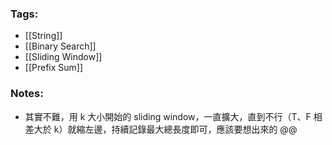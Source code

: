 ### Tags:
- [[String]]
- [[Binary Search]]
- [[Sliding Window]]
- [[Prefix Sum]]
### Notes:
- 其實不難，用 k 大小開始的 sliding window，一直擴大，直到不行（T、F 相差大於 k）就縮左邊，持續記錄最大總長度即可，應該要想出來的 @@

